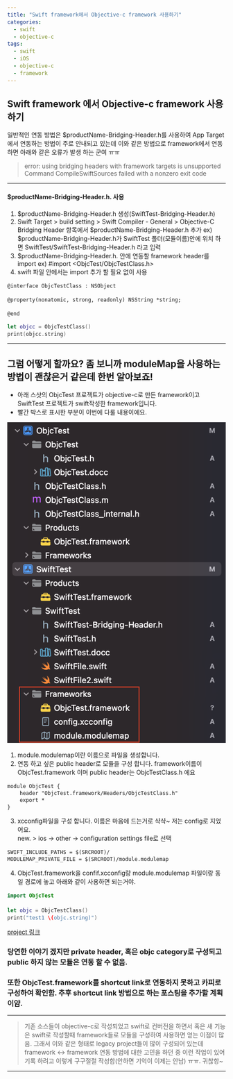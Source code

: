 ```yaml
---
title: "Swift framework에서 Objective-c framework 사용하기"
categories:
  - swift
  - objective-c
tags:
  - swift
  - iOS
  - objective-c
  - framework
---
```




## Swift framework 에서 Objective-c framework 사용하기

일반적인 연동 방법은 $productName-Bridging-Header.h를 사용하여 App Target에서 연동하는 방법이 주로 안내되고 있는데 이와 같은 방법으로 framework에서 연동하면 아래와 같은 오류가 발생 하는 군여 ㅠㅠ

> error: using bridging headers with framework targets is unsupported
Command CompileSwiftSources failed with a nonzero exit code

---

#### $productName-Bridging-Header.h. 사용
1. $productName-Bridging-Header.h 생성(SwiftTest-Bridging-Header.h)
2. Swift Target > build setting > Swift Compiler - General > Objective-C Bridging Header 항목에서 
$productName-Bridging-Header.h 추가
ex) $productName-Bridging-Header.h가 SwiftTest 폴더(모듈이름)안에 위치 하면 SwiftTest/SwiftTest-Bridging-Header.h 라고 입력
3. $productName-Bridging-Header.h. 안에 연동할 framework header를 import
ex) #import <ObjcTest/ObjcTestClass.h>
4. swift 파일 안에서는 import 추가 할 필요 없이 사용

```
@interface ObjcTestClass : NSObject

@property(nonatomic, strong, readonly) NSString *string;

@end
```

```swift
let objcc = ObjcTestClass()
print(objcc.string)
```
---

## 그럼 어떻게 할까요? 좀 보니까 moduleMap을 사용하는 방법이 괜찮은거 같은데 한번 알아보죠!

- 아래 스샷의 ObjcTest 프로젝트가 objective-c로 만든 framework이고 SwiftTest 프로젝트가 swift작성한 framework입니다.
- 빨간 박스로 표시한 부분이 이번에 다룰 내용이에요.

![](https://github.com/makuvex/makuvex.github.io/blob/main/assets/framework_shot1.png?raw=true)

1. module.modulemap이란 이름으로 파일을 생성합니다.
2. 연동 하고 싶은 public header로 모듈을 구성 합니다. framework이름이 ObjcTest.framework 이며 public header는  ObjcTestClass.h 에요
```
module ObjcTest {
    header "ObjcTest.framework/Headers/ObjcTestClass.h"
    export *
}
```
3. xcconfig파일을 구성 합니다. 이름은 마음에 드는거로 샥샥~ 저는 config로 지었어요.  
new. > ios -> other -> configuration settings file로 선택
```
SWIFT_INCLUDE_PATHS = $(SRCROOT)/
MODULEMAP_PRIVATE_FILE = $(SRCROOT)/module.modulemap
```
4. ObjcTest.framework을 confif.xcconfig랑 module.modulemap 파일이랑 동일 경로에 놓고 아래와 같이 사용하면 되는거야.       



```swift
import ObjcTest

let objc = ObjcTestClass()
print("test1 \(objc.string)")
```


[project 링크](https://github.com/makuvex/makuvex.github.io/blob/main/assets/objcWithSwiftFramework_0704.zip)

### 당연한 이야기 겠지만 private header, 혹은 objc category로 구성되고 public 하지 않는 모듈은 연동 할 수 없음. 
### 또한 ObjcTest.framework를 shortcut link로 연동하지 못하고 카피로 구성하여 확인함. 추후 shortcut link 방법으로 하는 포스팅을 추가할 계획이얌.

---
> 기존 소스들이 objective-c로 작성되었고 swift로 컨버전을 하면서 혹은 새 기능은 swift로 작성할때 framework들로 모듈을 구성하여 사용하면 얻는 이점이 많음.
그래서 이와 같은 형태로 legacy project들이 많이 구성되어 있는데 framework <-> framework 연동 방법에 대한 고민을 하던 중 이런 작업이 있어 기록 하려고 이렇게 구구절절 작성함(안하면 기억이 이제는 안남) ㅠㅠ. 귀찮항~
---
